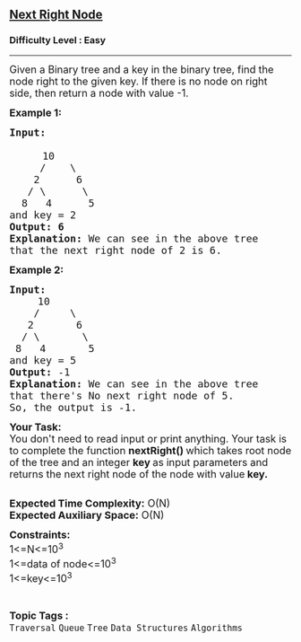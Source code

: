 <h2><a href="https://www.geeksforgeeks.org/problems/next-right-node/1?utm_source=gfg&utm_medium=article&utm_campaign=bottom_sticky_on_article">Next Right Node</a></h2><h3>Difficulty Level : Easy</h3><hr><div class="problems_problem_content__Xm_eO"><p><span style="font-size:18px">Given a Binary tree and a key in the binary tree, find the node right to the given key. If there is no node on right side, then return a node with value -1.</span></p>

<p><strong><span style="font-size:18px">Example 1:</span></strong></p>

<pre><strong><span style="font-size:18px">Input:

</span></strong>       <span style="font-size:18px">10
&nbsp;    /    \
&nbsp;   2      6
&nbsp;  / \      \
&nbsp; 8   4      5
and key = 2</span>
<strong><span style="font-size:18px">Output: 6</span></strong>
<strong><span style="font-size:18px">Explanation: </span></strong><span style="font-size:18px">We can see in the above tree</span>
<span style="font-size:18px">that the next right node of 2 is 6.</span></pre>

<p><strong><span style="font-size:18px">Example 2:</span></strong></p>

<pre><strong><span style="font-size:18px">Input:</span></strong>
      <span style="font-size:18px">10
&nbsp;   /     \
&nbsp;  2       6
&nbsp; / \       \
&nbsp;8   4       5
and key = 5</span>
<strong><span style="font-size:18px">Output: </span></strong><span style="font-size:18px">-1
</span><strong><span style="font-size:18px">Explanation: </span></strong><span style="font-size:18px">We can see in the above tree</span> 
<span style="font-size:18px">that there's No next right node of 5.
So, the output is -1.</span>
</pre>

<p><span style="font-size:18px"><strong>Your Task:</strong><br>
You don't need to read input or print anything. Your task is to complete the function&nbsp;<strong>nextRight()&nbsp;</strong>which takes root node of the tree and an integer <strong>key </strong>as input parameters and returns the next right node of the node with value<strong> key.</strong>&nbsp;</span></p>

<p><br>
<span style="font-size:18px"><strong>Expected Time Complexity:</strong>&nbsp;O(N)<br>
<strong>Expected Auxiliary Space:</strong>&nbsp;O(N)</span></p>

<p><span style="font-size:18px"><strong>Constraints:</strong><br>
1&lt;=N&lt;=10<sup>3</sup><br>
1&lt;=data of node&lt;=10<sup>3</sup><br>
1&lt;=key&lt;=10<sup>3</sup></span></p>
</div><br><p><span style=font-size:18px><strong>Topic Tags : </strong><br><code>Traversal</code>&nbsp;<code>Queue</code>&nbsp;<code>Tree</code>&nbsp;<code>Data Structures</code>&nbsp;<code>Algorithms</code>&nbsp;